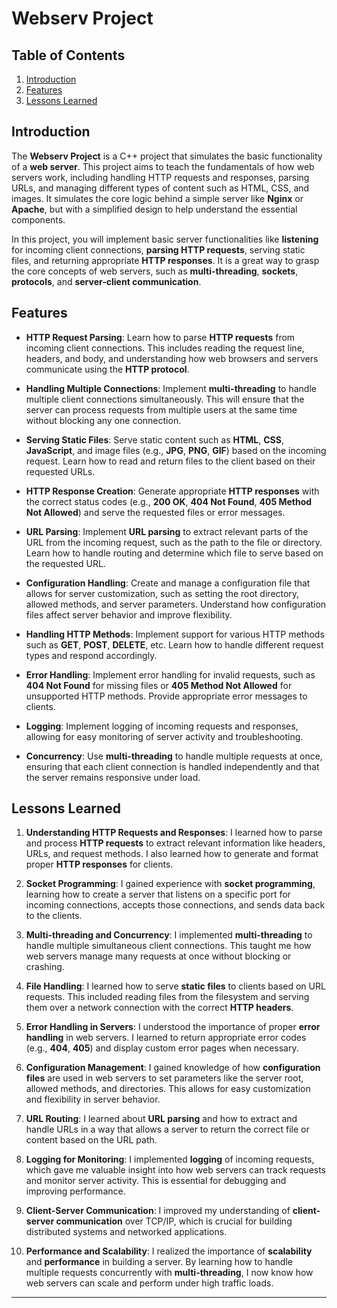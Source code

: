 # Webserv Project

## Table of Contents
1. [Introduction](#introduction)
2. [Features](#features)
3. [Lessons Learned](#lessons-learned)

## Introduction

The **Webserv Project** is a C++ project that simulates the basic functionality of a **web server**. This project aims to teach the fundamentals of how web servers work, including handling HTTP requests and responses, parsing URLs, and managing different types of content such as HTML, CSS, and images. It simulates the core logic behind a simple server like **Nginx** or **Apache**, but with a simplified design to help understand the essential components.

In this project, you will implement basic server functionalities like **listening** for incoming client connections, **parsing HTTP requests**, serving static files, and returning appropriate **HTTP responses**. It is a great way to grasp the core concepts of web servers, such as **multi-threading**, **sockets**, **protocols**, and **server-client communication**.

## Features

- **HTTP Request Parsing**: Learn how to parse **HTTP requests** from incoming client connections. This includes reading the request line, headers, and body, and understanding how web browsers and servers communicate using the **HTTP protocol**.

- **Handling Multiple Connections**: Implement **multi-threading** to handle multiple client connections simultaneously. This will ensure that the server can process requests from multiple users at the same time without blocking any one connection.

- **Serving Static Files**: Serve static content such as **HTML**, **CSS**, **JavaScript**, and image files (e.g., **JPG**, **PNG**, **GIF**) based on the incoming request. Learn how to read and return files to the client based on their requested URLs.

- **HTTP Response Creation**: Generate appropriate **HTTP responses** with the correct status codes (e.g., **200 OK**, **404 Not Found**, **405 Method Not Allowed**) and serve the requested files or error messages. 

- **URL Parsing**: Implement **URL parsing** to extract relevant parts of the URL from the incoming request, such as the path to the file or directory. Learn how to handle routing and determine which file to serve based on the requested URL.

- **Configuration Handling**: Create and manage a configuration file that allows for server customization, such as setting the root directory, allowed methods, and server parameters. Understand how configuration files affect server behavior and improve flexibility.

- **Handling HTTP Methods**: Implement support for various HTTP methods such as **GET**, **POST**, **DELETE**, etc. Learn how to handle different request types and respond accordingly.

- **Error Handling**: Implement error handling for invalid requests, such as **404 Not Found** for missing files or **405 Method Not Allowed** for unsupported HTTP methods. Provide appropriate error messages to clients.

- **Logging**: Implement logging of incoming requests and responses, allowing for easy monitoring of server activity and troubleshooting.

- **Concurrency**: Use **multi-threading** to handle multiple requests at once, ensuring that each client connection is handled independently and that the server remains responsive under load.

## Lessons Learned

1. **Understanding HTTP Requests and Responses**: I learned how to parse and process **HTTP requests** to extract relevant information like headers, URLs, and request methods. I also learned how to generate and format proper **HTTP responses** for clients.

2. **Socket Programming**: I gained experience with **socket programming**, learning how to create a server that listens on a specific port for incoming connections, accepts those connections, and sends data back to the clients.

3. **Multi-threading and Concurrency**: I implemented **multi-threading** to handle multiple simultaneous client connections. This taught me how web servers manage many requests at once without blocking or crashing.

4. **File Handling**: I learned how to serve **static files** to clients based on URL requests. This included reading files from the filesystem and serving them over a network connection with the correct **HTTP headers**.

5. **Error Handling in Servers**: I understood the importance of proper **error handling** in web servers. I learned to return appropriate error codes (e.g., **404**, **405**) and display custom error pages when necessary.

6. **Configuration Management**: I gained knowledge of how **configuration files** are used in web servers to set parameters like the server root, allowed methods, and directories. This allows for easy customization and flexibility in server behavior.

7. **URL Routing**: I learned about **URL parsing** and how to extract and handle URLs in a way that allows a server to return the correct file or content based on the URL path.

8. **Logging for Monitoring**: I implemented **logging** of incoming requests, which gave me valuable insight into how web servers can track requests and monitor server activity. This is essential for debugging and improving performance.

9. **Client-Server Communication**: I improved my understanding of **client-server communication** over TCP/IP, which is crucial for building distributed systems and networked applications.

10. **Performance and Scalability**: I realized the importance of **scalability** and **performance** in building a server. By learning how to handle multiple requests concurrently with **multi-threading**, I now know how web servers can scale and perform under high traffic loads.

---

